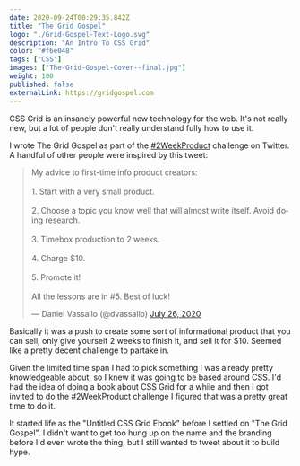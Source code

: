 ```yaml
---
date: 2020-09-24T00:29:35.842Z
title: "The Grid Gospel" 
logo: "./Grid-Gospel-Text-Logo.svg" 
description: "An Intro To CSS Grid"
color: "#f6e048"
tags: ["CSS"]
images: ["The-Grid-Gospel-Cover--final.jpg"]
weight: 100
published: false
externalLink: https://gridgospel.com
---
```


CSS Grid is an insanely powerful new technology for the web. It's not really new, but a lot of people don't really understand fully how to use it. 

I wrote The Grid Gospel as part of the [#2WeekProduct](https://twitter.com/hashtag/2WeekProduct?src=hashtag_click) challenge on Twitter. A handful of other people were inspired by this tweet: 

<blockquote class="twitter-tweet"><p lang="en" dir="ltr">My advice to first-time info product creators:<br><br>1. Start with a very small product.<br><br>2. Choose a topic you know well that will almost write itself. Avoid doing research.<br><br>3. Timebox production to 2 weeks.<br><br>4. Charge $10.<br><br>5. Promote it!<br><br>All the lessons are in #5. Best of luck!</p>&mdash; Daniel Vassallo (@dvassallo) <a href="https://twitter.com/dvassallo/status/1287210142459547648?ref_src=twsrc%5Etfw">July 26, 2020</a></blockquote>

Basically it was a push to create some sort of informational product that you can sell, only give yourself 2 weeks to finish it, and sell it for $10. Seemed like a pretty decent challenge to partake in. 

Given the limited time span I had to pick something I was already pretty knowledgeable about, so I knew it was going to be based around CSS. I'd had the idea of doing a book about CSS Grid for a while and then I got invited to do the #2WeekProduct challenge I figured that was a pretty great time to do it. 

It started life as the "Untitled CSS Grid Ebook" before I settled on "The Grid Gospel". I didn't want to get too hung up on the name and the branding before I'd even wrote the thing, but I still wanted to tweet about it to build hype. 
 